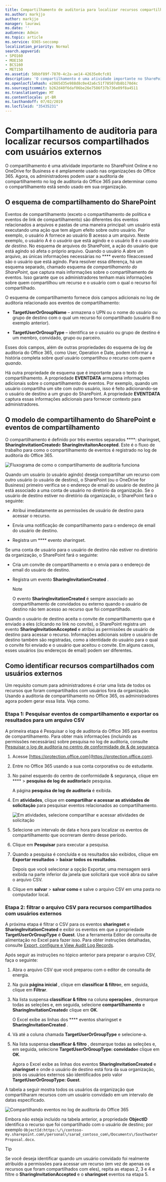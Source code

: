 ```yaml
---
title: Compartilhamento de auditoria para localizar recursos compartilhados com usuários externos
ms.author: markjjo
author: markjjo
manager: laurawi
ms.date: ''
audience: Admin
ms.topic: article
ms.service: O365-seccomp
localization_priority: Normal
search.appverid:
- SPO160
- MOE150
- BCS160
- MET150
ms.assetid: 50bbf89f-7870-4c2a-ae14-42635e0cfc01
description: 'O compartilhamento é uma atividade importante no SharePoint Online e no OneDrive for Business. Agora, os administradores podem usar a auditoria de compartilhamento no log de auditoria do Office 365 para determinar como o compartilhamento está sendo usado em sua organização. '
ms.openlocfilehash: e2865d35e988d8c0e42a6c51f78507db8b170d4c
ms.sourcegitcommit: b262d40f6daf06be26e7586f37b736e09f8a4511
ms.translationtype: MT
ms.contentlocale: pt-BR
ms.lasthandoff: 07/02/2019
ms.locfileid: "35435231"
---
```

# <a name="use-sharing-auditing-in-the-office-365-audit-log"></a>Compartilhamento de auditoria para localizar recursos compartilhados com usuários externos

O compartilhamento é uma atividade importante no SharePoint Online e no OneDrive for Business e é amplamente usado nas organizações do Office 365. Agora, os administradores podem usar a auditoria de compartilhamento no log de auditoria do Office 365 para determinar como o compartilhamento está sendo usado em sua organização. 
  
## <a name="the-sharepoint-sharing-schema"></a>O esquema de compartilhamento do SharePoint

Eventos de compartilhamento (exceto o compartilhamento de política e eventos de link de compartilhamento) são diferentes dos eventos relacionados a arquivos e pastas de uma maneira principal: um usuário está executando uma ação que tem algum efeito sobre outro usuário. Por exemplo, o usuário A fornece ao usuário B acesso a um arquivo. Neste exemplo, o usuário A é o *usuário* que está agindo e o usuário B é o *usuário de destino*. No esquema de arquivos do SharePoint, a ação do usuário que está agindo só afeta o próprio arquivo. Quando o usuário A abre um arquivo, as únicas informações necessárias no **** evento fileaccessed são o usuário que está agindo. Para resolver essa diferença, há um esquema separado, chamado esquema de *compartilhamento do SharePoint*, que captura mais informações sobre o compartilhamento de eventos. Isso garante que os administradores tenham mais informações sobre quem compartilhou um recurso e o usuário com o qual o recurso foi compartilhado. 
  
O esquema de compartilhamento fornece dois campos adicionais no log de auditoria relacionado aos eventos de compartilhamento: 
  
- **TargetUserOrGroupName** – armazena o UPN ou o nome do usuário ou grupo de destino com o qual um recurso foi compartilhado (usuário B no exemplo anterior). 
    
- **TargetUserOrGroupType** – identifica se o usuário ou grupo de destino é um membro, convidado, grupo ou parceiro. 
    
Esses dois campos, além de outras propriedades do esquema de log de auditoria do Office 365, como User, Operation e Date, podem informar a história completa sobre *qual* usuário compartilhou *o* recurso com *quem* e *quando*. 
  
Há outra propriedade de esquema que é importante para o texto de compartilhamento. A propriedade **EVENTDATA** armazena informações adicionais sobre o compartilhamento de eventos. Por exemplo, quando um usuário compartilha um site com outro usuário, isso é feito adicionando-se o usuário de destino a um grupo do SharePoint. A propriedade **EVENTDATA** captura essas informações adicionais para fornecer contexto para administradores. 

## <a name="the-sharepoint-sharing-model-and-sharing-events"></a>O modelo de compartilhamento do SharePoint e eventos de compartilhamento

O compartilhamento é definido por três eventos separados ****: sharingset, **SharingInvitationCreated**e **SharingInvitaitonAccepted**. Este é o fluxo de trabalho para como o compartilhamento de eventos é registrado no log de auditoria do Office 365. 
  
![Fluxograma de como o compartilhamento de auditoria funciona](media/d83dd40f-919b-484f-bfd6-5dc8de31bff6.png)
  
Quando um usuário (o usuário agindo) deseja compartilhar um recurso com outro usuário (o usuário de destino), o SharePoint (ou o OneDrive for Business) primeiro verifica se o endereço de email do usuário de destino já está associado a uma conta de usuário no diretório da organização. Se o usuário de destino estiver no diretório da organização, o SharePoint fará o seguinte:
  
-  Atribui imediatamente as permissões de usuário de destino para acessar o recurso. 
    
- Envia uma notificação de compartilhamento para o endereço de email do usuário de destino.
    
- Registra um **** evento sharingset. 
    
 Se uma conta de usuário para o usuário de destino não estiver no diretório da organização, o SharePoint fará o seguinte: 
  
- Cria um convite de compartilhamento e o envia para o endereço de email do usuário de destino.
    
- Registra um evento **SharingInvitationCreated** . 
    
    > [!NOTE]
    > O evento **SharingInvitationCreated** é sempre associado ao compartilhamento de convidados ou externo quando o usuário de destino não tem acesso ao recurso que foi compartilhado. 
  
Quando o usuário de destino aceita o convite de compartilhamento que é enviado a eles (clicando no link no convite), o SharePoint registra um evento **SharingInvitationAccepted** e atribui as permissões de usuário de destino para acessar o recurso. Informações adicionais sobre o usuário de destino também são registradas, como a identidade do usuário para o qual o convite foi enviado e o usuário que aceitou o convite. Em alguns casos, esses usuários (ou endereços de email) podem ser diferentes. 
  

  
## <a name="how-to-identify-resources-shared-with-external-users"></a>Como identificar recursos compartilhados com usuários externos

Um requisito comum para administradores é criar uma lista de todos os recursos que foram compartilhados com usuários fora da organização. Usando a auditoria de compartilhamento no Office 365, os administradores agora podem gerar essa lista. Veja como.
  
### <a name="step-1-search-for-sharing-events-and-export-the-results-to-a-csv-file"></a>Etapa 1: Pesquisar eventos de compartilhamento e exportar os resultados para um arquivo CSV

A primeira etapa é Pesquisar o log de auditoria do Office 365 para eventos de compartilhamento. Para obter mais informações (incluindo as permissões necessárias) sobre pesquisa no log de auditoria, consulte [Pesquisar o log de auditoria no centro de conformidade de & de segurança](search-the-audit-log-in-security-and-compliance.md).
  
1. Acesse [https://protection.office.com](https://protection.office.com).
    
2. Entre no Office 365 usando a sua conta corporativa ou de estudante.
    
3. No painel esquerdo do centro de conformidade & segurança, clique em ****  > **pesquisa de log de auditoria**de pesquisa.
    
    A página **pesquisa de log de auditoria** é exibida. 
    
4. Em **atividades**, clique em **compartilhar e acessar as atividades de solicitação** para pesquisar eventos relacionados ao compartilhamento. 
    
    ![Em atividades, selecione compartilhar e acessar atividades de solicitação](media/46bb25b7-1eb2-4adf-903a-cc9ab58639f9.png)
  
5.  Selecione um intervalo de data e hora para localizar os eventos de compartilhamento que ocorreram dentro desse período. 
    
6. Clique em **Pesquisar** para executar a pesquisa. 
    
7. Quando a pesquisa é concluída e os resultados são exibidos, clique em **Exportar resultados** \> **baixar todos os resultados**.
    
    Depois que você selecionar a opção Exportar, uma mensagem será exibida na parte inferior da janela que solicitará que você abra ou salve o arquivo CSV.
    
8. Clique em **salvar** \> **salvar como** e salve o arquivo CSV em uma pasta no computador local. 

### <a name="step-2-filter-the-csv-file-for-resources-shared-with-external-users"></a>Etapa 2: filtrar o arquivo CSV para recursos compartilhados com usuários externos

A próxima etapa é filtrar o CSV para os eventos **sharingset** e **SharingInvitationCreated** e exibir os eventos em que a propriedade **TargetUserOrGroupType** é **Guest**. Use a ferramenta Editor de consulta de alimentação no Excel para fazer isso. Para obter instruções detalhadas, consulte [Export, configure e View Audit Log Records](export-view-audit-log-records.md). 

Após seguir as instruções no tópico anterior para preparar o arquivo CSV, faça o seguinte:
    
1. Abra o arquivo CSV que você preparou com o editor de consulta de energia. 

2. Na guia **página inicial** , clique em **classificar & filtro**e, em seguida, clique em **Filtrar**.
    
3. Na lista suspensa **classificar & filtro** na coluna **operações** , desmarque todas as seleções e, em seguida, selecione **compartilhamento** e **SharingInvitationCreated**e clique em **OK**.
    
    O Excel exibe as linhas dos **** eventos sharingset e **SharingInvitationCreated** . 
    
4. Vá até a coluna chamada **TargetUserOrGroupType** e selecione-a. 
    
5. Na lista suspensa **classificar & filtro** , desmarque todas as seleções e, em seguida, selecione **TargetUserOrGroupType: convidado**e clique em **OK**.
    
    Agora o Excel exibe as linhas dos eventos **SharingInvitationCreated** e **sharingset** e onde o usuário de destino está fora da sua organização, pois os usuários externos são identificados pelo valor **TargetUserOrGroupType: Guest**. 
    
A tabela a seguir mostra todos os usuários da organização que compartilharam recursos com um usuário convidado em um intervalo de datas especificado.
  
![Compartilhando eventos no log de auditoria do Office 365](media/0e0ecbe3-c794-4ca6-a2ca-63478fb3bb34.png)
  
Embora não esteja incluído na tabela anterior, a propriedade **ObjectID** identifica o recurso que foi compartilhado com o usuário de destino; por exemplo `ObjectId:https:\/\/contoso-my.sharepoint.com\/personal\/sarad_contoso_com\/Documents\/Southwater Proposal.docx`.
  
> [!TIP]
> Se você deseja identificar quando um usuário convidado foi realmente atribuído a permissões para acessar um recurso (em vez de apenas os recursos que foram compartilhados com eles), repita as etapas 2, 3 e 4 e filtre o **SharingInvitationAccepted** e o **sharingset** eventos na etapa 5. 
